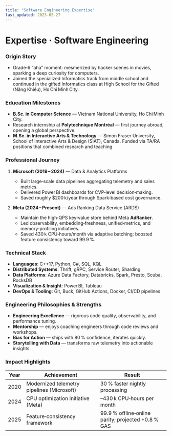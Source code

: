 ```yaml
---
title: "Software Engineering Expertise"
last_updated: 2025-05-27
---
```


# Expertise · Software Engineering

### Origin Story
- Grade‑6 “aha” moment: mesmerized by hacker scenes in movies, sparking a deep curiosity for computers.
- Joined the specialized Informatics track from middle school and continued in the gifted Informatics class at High School for the Gifted (Năng Khiếu), Ho Chi Minh City.

### Education Milestones
- **B.Sc. in Computer Science** — Vietnam National University, Ho Chi Minh City.
- Research internship at **Polytechnique Montréal** — first journey abroad, opening a global perspective.
- **M.Sc. in Interactive Arts & Technology** — Simon Fraser University, School of Interactive Arts & Design (SIAT), Canada. Funded via TA/RA positions that combined research and teaching.

### Professional Journey
1. **Microsoft (2019 – 2024)** — Data & Analytics Platforms  
   - Built large‑scale data pipelines aggregating telemetry and sales metrics.  
   - Delivered Power BI dashboards for CVP‑level decision‑making.  
   - Saved roughly \$200 k/year through Spark‑based cost governance.  

2. **Meta (2024 – Present)** — Ads Ranking Data Service (ARDS)  
   - Maintain the high‑QPS key‑value store behind Meta **AdRanker**.  
   - Led observability, embedding‑freshness, unified‑metrics, and memory‑profiling initiatives.  
   - Saved 430 k CPU‑hours/month via adaptive batching; boosted feature consistency toward 99.9 %.  

### Technical Stack
- **Languages**: C++17, Python, C#, SQL, KQL  
- **Distributed Systems**: Thrift, gRPC, Service Router, Sharding  
- **Data Platforms**: Azure Data Factory, Databricks, Spark, Presto, Scuba, RocksDB  
- **Visualization & Insight**: Power BI, Tableau  
- **DevOps & Tooling**: Git, Buck, GitHub Actions, Docker, CI/CD pipelines  

### Engineering Philosophies & Strengths
- **Engineering Excellence** — rigorous code quality, observability, and performance tuning.  
- **Mentorship** — enjoys coaching engineers through code reviews and workshops.  
- **Bias for Action** — ships with 80 % confidence, iterates quickly.  
- **Storytelling with Data** — transforms raw telemetry into actionable insights.  

### Impact Highlights
| Year | Achievement | Result |
|------|-------------|--------|
| 2020 | Modernized telemetry pipelines (Microsoft) | 30 % faster nightly processing |
| 2024 | CPU optimization initiative (Meta) | –430 k CPU‑hours per month |
| 2025 | Feature‑consistency framework | 99.9 % offline‑online parity; projected +0.8 % GAS |

